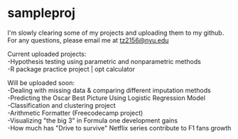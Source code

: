 # sampleproj

I'm slowly clearing some of my projects and uploading them to my github.    
For any questions, please email me at tz2156@nyu.edu    

Current uploaded projects:    
-Hypothesis testing using parametric and nonparametric methods    
-R package practice project | opt calculator    

Will be uploaded soon:    
-Dealing with missing data & comparing different imputation methods   
-Predicting the Oscar Best Picture Using Logistic Regression Model    
-Classification and clustering project    
-Arithmetic Formatter (Freecodecamp project)    
-Visualizing "the big 3" in Formula one development gains   
-How much has "Drive to survive" Netflix series contribute to F1 fans growth    


